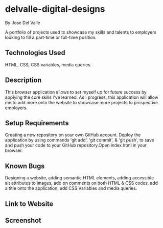 # delvalle-digital-designs
By Jose Del Valle

A portfolio of projects used to showcase my skills and talents to employers looking to fill a part-time or full-time position.

## Technologies Used

HTML, CSS, CSS variables, media queries.

## Description

This browser application allows to set myself up for future success by applying the core skills I've learned. As I progress, this application will allow me to add more onto the website to showcase more projects to prospective employers. 

## Setup Requirements

Creating a new repository on your own GitHub account.
Deploy the application by using commands 'git add', 'git commit', & 'git push', to save and push your code to your GitHub repository.Open index.html in your browser.

## Known Bugs

Designing a website, adding semantic HTML elements, adding accessible alt attributes to images, add on comments on both HTML & CSS codes, add a title onto the application, add CSS Variables and media queries.


## Link to Website



## Screenshot
